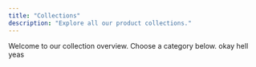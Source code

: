 ```yaml
---
title: "Collections"
description: "Explore all our product collections."
---
```

Welcome to our collection overview. Choose a category below. okay hell yeas


